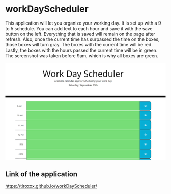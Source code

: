 # workDayScheduler

This application will let you organize your working day. It is set up with a 9 to 5 schedule. You can add text to each hour and save it with the save button on the left. Everything that is saved will remain on the page after refresh. Also, once the current time has surpassed the time on the boxes, those boxes will turn gray. The boxes with the current time will be red. Lastly, the boxes with the hours passed the current time will be in green. The screenshot was taken before 9am, which is why all boxes are green.

![alt text](assets/screenshot.PNG)

## Link of the application

https://tiroxxx.github.io/workDayScheduler/